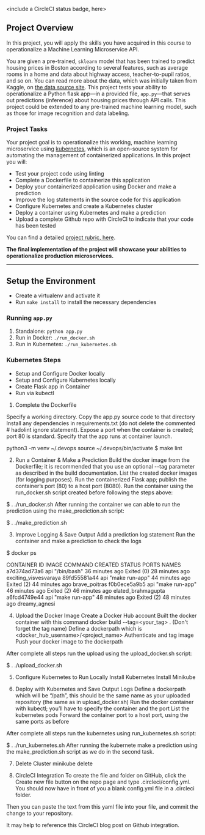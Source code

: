 <include a CircleCI status badge, here>

## Project Overview

In this project, you will apply the skills you have acquired in this course to operationalize a Machine Learning Microservice API. 

You are given a pre-trained, `sklearn` model that has been trained to predict housing prices in Boston according to several features, such as average rooms in a home and data about highway access, teacher-to-pupil ratios, and so on. You can read more about the data, which was initially taken from Kaggle, on [the data source site](https://www.kaggle.com/c/boston-housing). This project tests your ability to operationalize a Python flask app—in a provided file, `app.py`—that serves out predictions (inference) about housing prices through API calls. This project could be extended to any pre-trained machine learning model, such as those for image recognition and data labeling.

### Project Tasks

Your project goal is to operationalize this working, machine learning microservice using [kubernetes](https://kubernetes.io/), which is an open-source system for automating the management of containerized applications. In this project you will:
* Test your project code using linting
* Complete a Dockerfile to containerize this application
* Deploy your containerized application using Docker and make a prediction
* Improve the log statements in the source code for this application
* Configure Kubernetes and create a Kubernetes cluster
* Deploy a container using Kubernetes and make a prediction
* Upload a complete Github repo with CircleCI to indicate that your code has been tested

You can find a detailed [project rubric, here](https://review.udacity.com/#!/rubrics/2576/view).

**The final implementation of the project will showcase your abilities to operationalize production microservices.**

---

## Setup the Environment

* Create a virtualenv and activate it
* Run `make install` to install the necessary dependencies

### Running `app.py`

1. Standalone:  `python app.py`
2. Run in Docker:  `./run_docker.sh`
3. Run in Kubernetes:  `./run_kubernetes.sh`

### Kubernetes Steps

* Setup and Configure Docker locally
* Setup and Configure Kubernetes locally
* Create Flask app in Container
* Run via kubectl


1. Complete the Dockerfile

Specify a working directory.
Copy the app.py source code to that directory
Install any dependencies in requirements.txt (do not delete the commented # hadolint ignore statement).
Expose a port when the container is created; port 80 is standard.
Specify that the app runs at container launch.

python3 -m venv ~/.devops
source ~/.devops/bin/activate
$ make lint

2. Run a Container & Make a Prediction
Build the docker image from the Dockerfile; it is recommended that you use an optional --tag parameter as described in the build documentation.
List the created docker images (for logging purposes).
Run the containerized Flask app; publish the container’s port (80) to a host port (8080).
Run the container using the run_docker.sh script created before following the steps above:

$ . ./run_docker.sh 
After running the container  we can able to run the prediction using the make_prediction.sh script:

$ . ./make_prediction.sh 

3. Improve Logging & Save Output
Add a prediction log statement
Run the container and make a prediction to check the logs

$ docker ps

CONTAINER ID   IMAGE     COMMAND          CREATED          STATUS                      PORTS     NAMES
a7d374ad73a6   api       "/bin/bash"      36 minutes ago   Exited (0) 28 minutes ago             exciting_visvesvaraya
89fd55581a44   api       "make run-app"   44 minutes ago   Exited (2) 44 minutes ago             brave_poitras
f0b0ece5a9b5   api       "make run-app"   46 minutes ago   Exited (2) 46 minutes ago             elated_brahmagupta
a6fcd4749e44   api       "make run-app"   48 minutes ago   Exited (2) 48 minutes ago             dreamy_agnesi

4. Upload the Docker Image
Create a Docker Hub account
Built the docker container with this command docker build --tag=<your_tag> . (Don't forget the tag name)
Define a dockerpath which is <docker_hub_username>/<project_name> 
Authenticate and tag image
Push your docker image to the dockerpath

After complete all steps run the upload using the upload_docker.sh script:

$ . ./upload_docker.sh

5. Configure Kubernetes to Run Locally
Install Kubernetes
Install Minikube


6. Deploy with Kubernetes and Save Output Logs
Define a dockerpath which will be “/path”, this should be the same name as your uploaded repository (the same as in upload_docker.sh)
Run the docker container with kubectl; you’ll have to specify the container and the port
List the kubernetes pods
Forward the container port to a host port, using the same ports as before

After complete all steps run the kubernetes using run_kubernetes.sh script:

$ . ./run_kubernetes.sh
After running the kubernete make a prediction using the make_prediction.sh script as we do in the second task.



7. Delete Cluster
   minikube delete

8. CircleCI Integration
To create the file and folder on GitHub, click the Create new file button on the repo page and type .circleci/config.yml. You should now have in front of you a blank config.yml file in a .circleci folder.

Then you can paste the text from this yaml file into your file, and commit the change to your repository.

It may help to reference this CircleCI blog post on Github integration.

